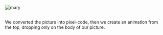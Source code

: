 ![mary](https://user-images.githubusercontent.com/40187515/195099568-cf0ddf66-f2e9-4cf9-b72f-0cb5ec9481de.gif)

<br>
We converted the picture into pixel-code, then we create an animation from the top, dropping only on the body of our picture.
